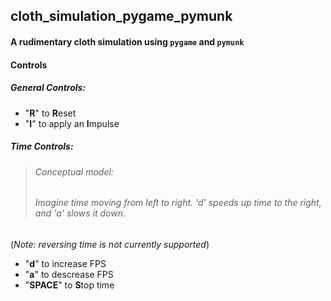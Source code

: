 ## cloth_simulation_pygame_pymunk
#### A rudimentary cloth simulation using `pygame` and `pymunk`

#### Controls
##### General Controls:
 * "**R**" to **R**eset
 * "**I**" to apply an **I**mpulse

##### Time Controls: 
>###### Conceptual model: 
>###### Imagine time moving from left to right. 'd' speeds up time to the right, and 'a' slows it down.
(_Note: reversing time is not currently supported_)
 * "**d**" to increase FPS
 * "**a**" to descrease FPS
 * "**SPACE**" to **S**top time
